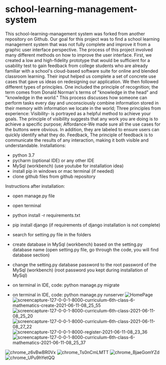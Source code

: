 # school-learning-management-system
This school-learning-management system was forked from another repository on Github. Our goal for this project was to find a school learning management system that was not fully complete and improve it from a graphic user interface perspective. The process of this project involved many different methods on how to improve the user interface. First, we created a low and high-fidelity prototype that would be sufficient for a usability test to gain feedback from college students who are already familiar with a school's cloud-based software suite for online and blended classroom learning. Their input helped us complete a set of concrete use cases that gave us ideas on redesigning our application. We then followed different types of principles. One included the principle of recognition; the term comes from Donald Norman's terms of "knowledge in the head" and "knowledge in the world." This process discusses how someone can perform tasks every day and unconsciously combine information stored in their memory with information we locate in the world; Three principles from experience: Visibility- is portrayed as a helpful method to achieve your goals. The principle of visibility suggests that any work you are doing is to achieve a specific purpose; Affordance-We made sure all the use cases for the buttons were obvious. In addition, they are labeled to ensure users can quickly identify what they do. Feedback, The principle of feedback is to communicate the results of any interaction, making it both visible and understandable. 
Installations:
- python 3.7
- pycharm (optional IDE) or any other IDE
- MySql (workbench) (use youtube for installation idea)
- install pip in windows or mac terminal (if needed)
- clone github files from github repository
 
Instructions after installation:
- open manage.py file
- open terminal
- python install -r requirements.txt
- pip install django (if requirements of django installation is not complete)
 
- search for setting.py file in the folders
 
- create database in MySql (workbench) based on the setting.py database name (open setting.py file, go through the code, you will find database section)
- change the setting.py database password to the root password of the MySql (workbench) (root password you kept during installation of MySql)
 
- on terminal in IDE, code: python manage.py migrate
- on terminal in IDE, code: python manage.py runserver
![HomePage](https://user-images.githubusercontent.com/68065676/121626221-dad17f80-ca96-11eb-954a-5f622fc4829b.png)
![screencapture-127-0-0-1-8000-curriculum-6th-class-6-mathematics-create-2021-06-11-08_25_55](https://user-images.githubusercontent.com/68065676/121626251-e7ee6e80-ca96-11eb-9bf4-690e63bb5a7b.png)
![screencapture-127-0-0-1-8000-curriculum-6th-class-2021-06-11-08_25_20](https://user-images.githubusercontent.com/68065676/121626262-ee7ce600-ca96-11eb-845f-a31d0d673076.png)
![screencapture-127-0-0-1-8000-curriculum-6th-class-2021-06-11-08_27_22](https://user-images.githubusercontent.com/68065676/121626275-f63c8a80-ca96-11eb-94cd-1162908d302d.png)
![screencapture-127-0-0-1-8000-register-2021-06-11-08_23_36](https://user-images.githubusercontent.com/68065676/121626282-f9d01180-ca96-11eb-9b35-4adc471f5363.png)
![screencapture-127-0-0-1-8000-curriculum-6th-class-6-mathematics-2021-06-11-08_25_37](https://user-images.githubusercontent.com/68065676/121626289-fdfc2f00-ca96-11eb-83a7-0a47ae54abb0.png)

![chrome_z6vBwBR0Vx](https://user-images.githubusercontent.com/54449540/153532071-d5a52739-72ce-451c-bf6c-ef24472388fb.png)
![chrome_Ts0nCmLMTT](https://user-images.githubusercontent.com/54449540/153532506-afd83851-6002-4763-b024-cebc3aea0d04.png)
![chrome_BjaeGomYZd](https://user-images.githubusercontent.com/54449540/153532537-fdae4f47-cbb6-456a-9b00-f63de8551b0c.png)
![chrome_UPu9hYetQQ](https://user-images.githubusercontent.com/54449540/153533636-9ed7fe19-f109-4250-bc54-a85bf2f58392.png)

